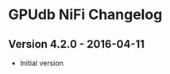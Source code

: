 GPUdb NiFi Changelog
=======================


Version 4.2.0 - 2016-04-11
--------------------------------

-   Initial version 
